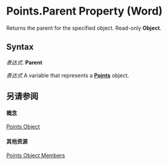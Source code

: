 
# Points.Parent Property (Word)

Returns the parent for the specified object. Read-only  **Object**.


## Syntax

 _表达式_. **Parent**

 _表达式_ A variable that represents a **[Points](d0adc45a-7b31-a25e-d96f-f2a098702501.md)** object.


## 另请参阅


#### 概念


[Points Object](d0adc45a-7b31-a25e-d96f-f2a098702501.md)
#### 其他资源


[Points Object Members](http://msdn.microsoft.com/library/5d152c8c-1e37-73a9-6717-d297a1c6f9dc%28Office.15%29.aspx)